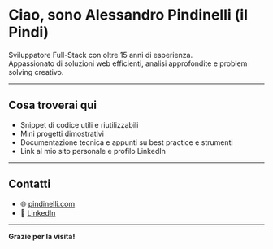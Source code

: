 # Ciao, sono Alessandro Pindinelli (il Pindi)

Sviluppatore Full-Stack con oltre 15 anni di esperienza.  
Appassionato di soluzioni web efficienti, analisi approfondite e problem solving creativo.

---

## Cosa troverai qui

- Snippet di codice utili e riutilizzabili  
- Mini progetti dimostrativi  
- Documentazione tecnica e appunti su best practice e strumenti  
- Link al mio sito personale e profilo LinkedIn

---

## Contatti

- 🌐 [pindinelli.com](https://pindinelli.com)  
- 🔗 [LinkedIn](https://linkedin.com/in/tuonome)  

---

**Grazie per la visita!**
